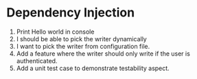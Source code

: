 # Dependency Injection
1. Print Hello world in console
2. I should be able to pick the writer dynamically
3. I want to pick the writer from configuration file.
4. Add a feature where the writer should only write if the user is authenticated.
5. Add a unit test case to demonstrate testability aspect.

